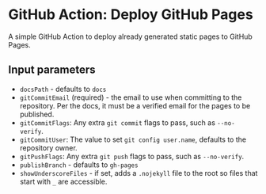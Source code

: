 # GitHub Action: Deploy GitHub Pages

A simple GitHub Action to deploy already generated static pages to GitHub Pages.

## Input parameters

* `docsPath` - defaults to `docs`
* `gitCommitEmail` (required) - the email to use when committing to the repository. Per the docs,
  it must be a verified email for the pages to be published.
* `gitCommitFlags`: Any extra `git commit` flags to pass, such as `--no-verify`.
* `gitCommitUser`: The value to set `git config user.name`, defaults to the repository owner.
* `gitPushFlags`: Any extra `git push` flags to pass, such as `--no-verify`.
* `publishBranch` - defaults to `gh-pages`
* `showUnderscoreFiles` - if set, adds a `.nojekyll` file to the root so files that start with
  `_` are accessible.
